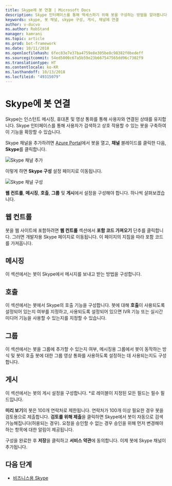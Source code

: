 ```yaml
---
title: Skype에 봇 연결 | Microsoft Docs
description: Skype 인터페이스를 통해 액세스하기 위해 봇을 구성하는 방법을 알아봅니다.
keywords: skype, 봇 채널, skype 구성, 게시, 채널에 연결
author: v-ducvo
ms.author: RobStand
manager: kamrani
ms.topic: article
ms.prod: bot-framework
ms.date: 10/11/2018
ms.openlocfilehash: 6fec83e7e37ba4759e8e305be8c98382f0bedeff
ms.sourcegitcommit: 54ed5000c67a5b59e23b667547565dd96c7302f9
ms.translationtype: HT
ms.contentlocale: ko-KR
ms.lasthandoff: 10/13/2018
ms.locfileid: "49315079"
---
```

# <a name="connect-a-bot-to-skype"></a>Skype에 봇 연결

Skype는 인스턴트 메시징, 휴대폰 및 영상 통화를 통해 사용자와 연결된 상태를 유지합니다. Skype 인터페이스를 통해 사용자가 검색하고 상호 작용할 수 있는 봇을 구축하여 이 기능을 확장할 수 있습니다.

Skype 채널을 추가하려면 [Azure Portal](https://portal.azure.com/)에서 봇을 열고, **채널** 블레이드를 클릭한 다음, **Skype**를 클릭합니다.

![Skype 채널 추가](~/media/channels/skype-addchannel.png)

이렇게 하면 **Skype 구성** 설정 페이지로 이동됩니다.

![Skype 채널 구성](~/media/channels/skype_configure.png)

**웹 컨트롤**, **메시징**, **호출**, **그룹** 및 **게시**에서 설정을 구성해야 합니다. 하나씩 살펴보겠습니다.

## <a name="web-control"></a>웹 컨트롤

봇을 웹 사이트에 포함하려면 **웹 컨트롤** 섹션에서 **포함 코드 가져오기** 단추를 클릭합니다. 그러면 개발자용 Skype 페이지로 이동됩니다. 이 페이지의 지침을 따라 포함 코드를 가져옵니다.

## <a name="messaging"></a>메시징

이 섹션에서는 봇이 Skype에서 메시지를 보내고 받는 방법을 구성합니다.

## <a name="calling"></a>호출

이 섹션에서는 봇에서 Skype의 호출 기능을 구성합니다. 봇에 대해 **호출**이 사용되도록 설정되어 있는지 여부를 지정하고, 사용되도록 설정되어 있으면 IVR 기능 또는 실시간 미디어 기능을 사용할 수 있는지를 지정할 수 있습니다.

## <a name="groups"></a>그룹

이 섹션에서는 봇을 그룹에 추가할 수 있는지 여부, 메시징용 그룹에서 봇이 동작하는 방식 및 봇이 호출 봇에 대한 그룹 영상 통화를 사용하도록 설정하는 데 사용되는지도 구성합니다.

## <a name="publish"></a>게시

이 섹션에서는 봇의 게시 설정을 구성합니다. *로 레이블이 지정된 모든 필드는 필수 필드입니다.

**미리 보기**의 봇은 100개 연락처로 제한됩니다. 연락처가 100개 이상 필요한 경우 봇을 검토용으로 제출합니다. **검토를 위해 제출**을 클릭하면 Skype에서 봇이 자동으로 검색 가능해집니다(허용되는 경우). 요청을 승인할 수 없는 경우 승인을 위해 먼저 변경해야 하는 항목에 대한 알림이 제공됩니다.

구성을 완료한 후 **저장**을 클릭하고 **서비스 약관**에 동의합니다. 이제 봇에 Skype 채널이 추가됩니다.

## <a name="next-steps"></a>다음 단계

* [비즈니스용 Skype](bot-service-channel-connect-skypeforbusiness.md)
